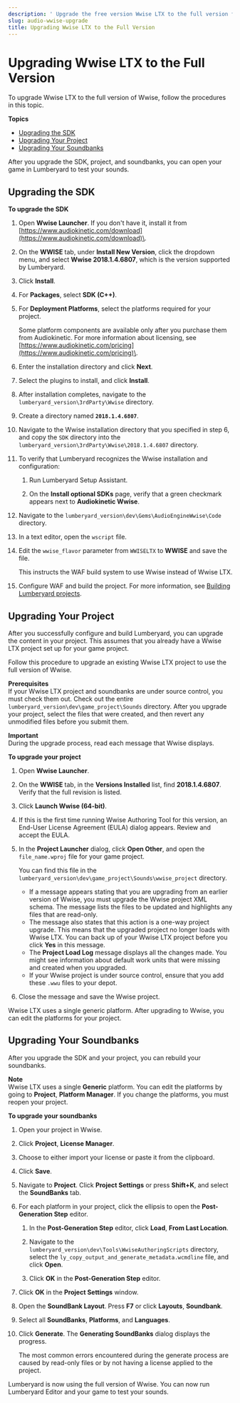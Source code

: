 ```yaml
---
description: ' Upgrade the free version Wwise LTX to the full version for &ALYlong;. '
slug: audio-wwise-upgrade
title: Upgrading Wwise LTX to the Full Version
---
```

# Upgrading Wwise LTX to the Full Version<a name="audio-wwise-upgrade"></a>

To upgrade Wwise LTX to the full version of Wwise, follow the procedures in this topic\.

**Topics**
+ [Upgrading the SDK](#audio-wwise-upgrading-sdk)
+ [Upgrading Your Project](#audio-wwise-upgrading-project)
+ [Upgrading Your Soundbanks](#audio-wwise-upgrading-soundbanks)

After you upgrade the SDK, project, and soundbanks, you can open your game in Lumberyard to test your sounds\. 

## Upgrading the SDK<a name="audio-wwise-upgrading-sdk"></a>

**To upgrade the SDK**

1. Open **Wwise Launcher**\. If you don't have it, install it from [https://www.audiokinetic.com/download](https://www.audiokinetic.com/download)\.

1. On the **WWISE** tab, under **Install New Version**, click the dropdown menu, and select **Wwise 2018\.1\.4\.6807**, which is the version supported by Lumberyard\.

1. Click **Install**\.

1. For **Packages**, select **SDK \(C\+\+\)**\.

1. For **Deployment Platforms**, select the platforms required for your project\.

   Some platform components are available only after you purchase them from Audiokinetic\. For more information about licensing, see [https://www.audiokinetic.com/pricing](https://www.audiokinetic.com/pricing)\.

1. Enter the installation directory and click **Next**\.

1. Select the plugins to install, and click **Install**\.

1. After installation completes, navigate to the `lumberyard_version\3rdParty\Wwise` directory\.

1. Create a directory named **`2018.1.4.6807`**\.

1. Navigate to the Wwise installation directory that you specified in step 6, and copy the `SDK` directory into the `lumberyard_version\3rdParty\Wwise\2018.1.4.6807` directory\.

1. To verify that Lumberyard recognizes the Wwise installation and configuration:

   1. Run Lumberyard Setup Assistant\.

   1. On the **Install optional SDKs** page, verify that a green checkmark appears next to **Audiokinetic Wwise**\.

1. Navigate to the `lumberyard_version\dev\Gems\AudioEngineWwise\Code` directory\. 

1. In a text editor, open the `wscript` file\.

1. Edit the `wwise_flavor` parameter from `WWISELTX` to **WWISE** and save the file\.

   This instructs the WAF build system to use Wwise instead of Wwise LTX\.

1. Configure WAF and build the project\. For more information, see [Building Lumberyard projects](game-build-intro.md)\.

## Upgrading Your Project<a name="audio-wwise-upgrading-project"></a>

After you successfully configure and build Lumberyard, you can upgrade the content in your project\. This assumes that you already have a Wwise LTX project set up for your game project\.

Follow this procedure to upgrade an existing Wwise LTX project to use the full version of Wwise\.

**Prerequisites**  
If your Wwise LTX project and soundbanks are under source control, you must check them out\. Check out the entire `lumberyard_version\dev\game_project\Sounds` directory\. After you upgrade your project, select the files that were created, and then revert any unmodified files before you submit them\.

**Important**  
During the upgrade process, read each message that Wwise displays\.

**To upgrade your project**

1. Open **Wwise Launcher**\.

1. On the **WWISE** tab, in the **Versions Installed** list, find **2018\.1\.4\.6807**\. Verify that the full revision is listed\.

1. Click **Launch Wwise \(64\-bit\)**\.

1. If this is the first time running Wwise Authoring Tool for this version, an End\-User License Agreement \(EULA\) dialog appears\. Review and accept the EULA\.

1. In the **Project Launcher** dialog, click **Open Other**, and open the `file_name.wproj` file for your game project\. 

   You can find this file in the `lumberyard_version\dev\game_project\Sounds\wwise_project` directory\.
   + If a message appears stating that you are upgrading from an earlier version of Wwise, you must upgrade the Wwise project XML schema\. The message lists the files to be updated and highlights any files that are read\-only\.
   + The message also states that this action is a one\-way project upgrade\. This means that the upgraded project no longer loads with Wwise LTX\. You can back up of your Wwise LTX project before you click **Yes** in this message\.
   + The **Project Load Log** message displays all the changes made\. You might see information about default work units that were missing and created when you upgraded\. 
   + If your Wwise project is under source control, ensure that you add these `.wwu` files to your depot\. 

1. Close the message and save the Wwise project\. 

Wwise LTX uses a single generic platform\. After upgrading to Wwise, you can edit the platforms for your project\.

## Upgrading Your Soundbanks<a name="audio-wwise-upgrading-soundbanks"></a>

After you upgrade the SDK and your project, you can rebuild your soundbanks\.

**Note**  
Wwise LTX uses a single **Generic** platform\. You can edit the platforms by going to **Project**, **Platform Manager**\. If you change the platforms, you must reopen your project\.

**To upgrade your soundbanks**

1. Open your project in Wwise\.

1. Click **Project**, **License Manager**\.

1. Choose to either import your license or paste it from the clipboard\.

1. Click **Save**\.

1. Navigate to **Project**\. Click **Project Settings** or press **Shift\+K**, and select the **SoundBanks** tab\.

1. For each platform in your project, click the ellipsis to open the **Post\-Generation Step** editor\.

   1. In the **Post\-Generation Step** editor, click **Load**, **From Last Location**\.

   1. Navigate to the `lumberyard_version\dev\Tools\WwiseAuthoringScripts` directory, select the `ly_copy_output_and_generate_metadata.wcmdline` file, and click **Open**\.

   1. Click **OK** in the **Post\-Generation Step** editor\.

1. Click **OK** in the **Project Settings** window\.

1. Open the **SoundBank Layout**\. Press **F7** or click **Layouts**, **Soundbank**\.

1. Select all **SoundBanks**, **Platforms**, and **Languages**\.

1. Click **Generate**\. The **Generating SoundBanks** dialog displays the progress\.

   The most common errors encountered during the generate process are caused by read\-only files or by not having a license applied to the project\.

Lumberyard is now using the full version of Wwise\. You can now run Lumberyard Editor and your game to test your sounds\.